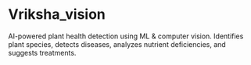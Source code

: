 # Vriksha_vision
AI-powered plant health detection using ML &amp; computer vision. Identifies plant species, detects diseases, analyzes nutrient deficiencies, and suggests treatments.
